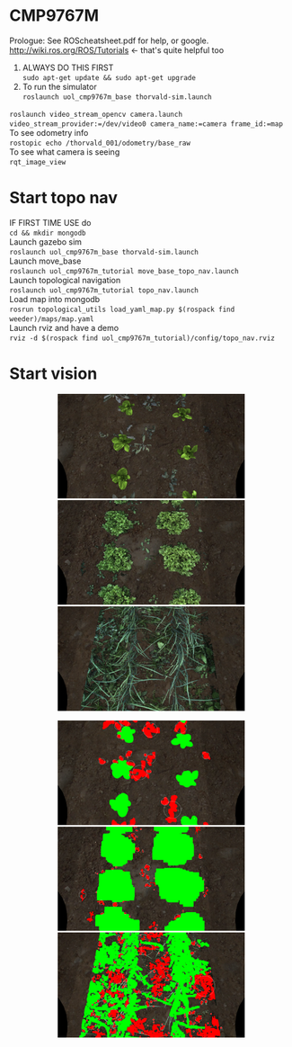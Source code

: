 # CMP9767M
Prologue: See ROScheatsheet.pdf for help, or google. http://wiki.ros.org/ROS/Tutorials <- that's quite helpful too
1. ALWAYS DO THIS FIRST\
`sudo apt-get update && sudo apt-get upgrade`
2. To run the simulator\
`roslaunch uol_cmp9767m_base thorvald-sim.launch`

`roslaunch video_stream_opencv camera.launch video_stream_provider:=/dev/video0 camera_name:=camera frame_id:=map`\
To see odometry info\
`rostopic echo /thorvald_001/odometry/base_raw `\
To see what camera is seeing\
`rqt_image_view`
# Start topo nav
IF FIRST TIME USE do\
`cd && mkdir mongodb`\
Launch gazebo sim\
`roslaunch uol_cmp9767m_base thorvald-sim.launch`\
Launch move_base\
`roslaunch uol_cmp9767m_tutorial move_base_topo_nav.launch`\
Launch topological navigation\
`roslaunch uol_cmp9767m_tutorial topo_nav.launch`\
Load map into mongodb\
`rosrun topological_utils load_yaml_map.py $(rospack find weeder)/maps/map.yaml`\
Launch rviz and have a demo\
`rviz -d $(rospack find uol_cmp9767m_tutorial)/config/topo_nav.rviz`
# Start vision
<p align="middle">
  <img src="/weeder/assets/weedseg/easy.png" width="333" />
  <img src="/weeder/assets/weedseg/medium.png" width="333" /> 
  <img src="/weeder/assets/weedseg/hard.png" width="333" />
</p>
<p align="middle">
  <img src="/weeder/assets/weedseg/easy2.png" width="333" />
  <img src="/weeder/assets/weedseg/medium2.png" width="333" /> 
  <img src="/weeder/assets/weedseg/hard2.png" width="333" />
</p>
